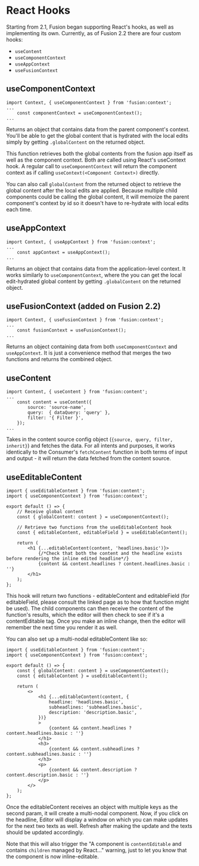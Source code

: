 React Hooks
===========

Starting from 2.1, Fusion began supporting React's hooks, as well as implementing its own. Currently, as of Fusion 2.2 there are four custom hooks:

*   `useContent`
*   `useComponentContext`
*   `useAppContext`
*   `useFusionContext`

useComponentContext
-------------------

    import Context, { useComponentContext } from 'fusion:context';
    ...
        const componentContext = useComponentContext();
    ...
    

Returns an object that contains data from the parent component's context. You'll be able to get the global content that is hydrated with the local edits simply by getting `.globalContent` on the returned object.

This function retrieves both the global contents from the fusion app itself as well as the component context. Both are called using React's useContext hook. A regular call to `useComponentContext` will return the component context as if calling `useContext(<Component Context>)` directly.

You can also call `globalContent` from the returned object to retrieve the global content after the local edits are applied. Because multiple child components could be calling the global content, it will memoize the parent component's context by id so it doesn't have to re-hydrate with local edits each time.

useAppContext
-------------

    import Context, { useAppContext } from 'fusion:context';
    ...
        const appContext = useAppContext();
    ...
    

Returns an object that contains data from the application-level context. It works similarly to `useComponentContext`, where the you can get the local edit-hydrated global content by getting `.globalContent` on the returned object.

useFusionContext (added on Fusion 2.2)
--------------------------------------

    import Context, { useFusionContext } from 'fusion:context';
    ...
        const fusionContext = useFusionContext();
    ...
    

Returns an object containing data from both `useComponentContext` and `useAppContext`. It is just a convenience method that merges the two functions and returns the combined object.

useContent
----------

    import Content, { useContent } from 'fusion:content';
    ...
        const content = useContent({
            source: 'source-name',
            query:  { dataQuery: 'query' },
            filter: '{ Filter }',
        });
    ...
    

Takes in the content source config object (`{source, query, filter, inherit}`) and fetches the data. For all intents and purposes, it works identically to the Consumer's `fetchContent` function in both terms of input and output - it will return the data fetched from the content source.

useEditableContent
------------------

    import { useEditableContent } from 'fusion:content';
    import { useComponentContext } from 'fusion:context';
    
    export default () => {
        // Receive global content
        const { globalContent: content } = useComponentContext();
    
        // Retrieve two functions from the useEditableContent hook
        const { editableContent, editableField } = useEditableContent();
    
        return (
            <h1 {...editableContent(content, 'headlines.basic')}>
                {/*Check that both the content and the headline exists before rendering the inline edited headline*/}
                {content && content.headlines ? content.headlines.basic : ''}
            </h1>
        );
    };
    

This hook will return two functions - editableContent and editableField (for editableField, please consult the linked page as to how that function might be used). The child components can then receive the content of the function's results, which the editor will then check to see if it's a contentEditable tag. Once you make an inline change, then the editor will remember the next time you render it as well.

You can also set up a multi-nodal editableContent like so:

    import { useEditableContent } from 'fusion:content';
    import { useComponentContext } from 'fusion:context';
    
    export default () => {
        const { globalContent: content } = useComponentContext();
        const { editableContent } = useEditableContent();
    
        return (
            <>
                <h1 {...editableContent(content, {
                    headline: 'headlines.basic',
                    subheadlines: 'subheadlines.basic',
                    description: 'description.basic',
                })}
                >
                    {content && content.headlines ? content.headlines.basic : ''}
                </h1>
                <h3>
                    {content && content.subheadlines ? content.subheadlines.basic : ''}
                </h3>
                <p>
                    {content && content.description ? content.description.basic : ''}
                </p>
            </>
        );
    };
    

Once the editableContent receives an object with multiple keys as the second param, it will create a multi-nodal component. Now, if you click on the headline, Editor will display a window on which you can make updates for the next two texts as well. Refresh after making the update and the texts should be updated accordingly.

Note that this will also trigger the "A component is `contentEditable` and contains `children` managed by React..." warning, just to let you know that the component is now inline-editable.
